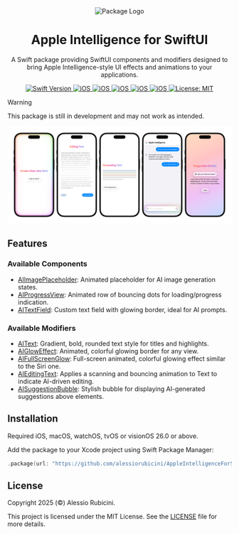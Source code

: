 <div align="center">
  <img width="300" height="300" src="/Resources/Icon.png" alt="Package Logo">
  <h1><b>Apple Intelligence for SwiftUI</b></h1>
  <p>
    A Swift package providing SwiftUI components and modifiers designed to bring Apple Intelligence-style UI effects and animations to your applications.
    <br>
  </p>
</div>

<div align="center">
  <a href="https://swift.org">
    <img src="https://img.shields.io/badge/Swift-6.0-orange.svg" alt="Swift Version">
  </a>
  <a href="https://www.apple.com/ios/">
    <img src="https://img.shields.io/badge/iOS-26%2B-blue.svg" alt="iOS">
  </a>
  <a href="https://www.apple.com/macOS/">
    <img src="https://img.shields.io/badge/macOS-26%2B-blue.svg" alt="iOS">
  </a>
  <a href="https://www.apple.com/watchOS/">
    <img src="https://img.shields.io/badge/watchOS-26%2B-blue.svg" alt="iOS">
  </a>
  <a href="https://www.apple.com/tvOS/">
    <img src="https://img.shields.io/badge/tvOS-26%2B-blue.svg" alt="iOS">
  </a>
  <a href="https://www.apple.com/visionOS/">
    <img src="https://img.shields.io/badge/visionOS-26%2B-blue.svg" alt="iOS">
  </a>
  <a href="LICENSE">
    <img src="https://img.shields.io/badge/License-MIT-green.svg" alt="License: MIT">
  </a>
</div>

> [!WARNING]  
> This package is still in development and may not work as intended.


![Package Preview](/Resources/Preview.png)

## Features

### Available Components
- [AIImagePlaceholder](Sources/AppleIntelligenceForSwiftUI/Components/AIImagePlaceholder): Animated placeholder for AI image generation states.
- [AIProgressView](Sources/AppleIntelligenceForSwiftUI/Components/AIProgressView): Animated row of bouncing dots for loading/progress indication.
- [AITextField](Sources/AppleIntelligenceForSwiftUI/Components/AITextField): Custom text field with glowing border, ideal for AI prompts.

### Available Modifiers
- [AIText](Sources/AppleIntelligenceForSwiftUI/Modifiers/AIText): Gradient, bold, rounded text style for titles and highlights.
- [AIGlowEffect](Sources/AppleIntelligenceForSwiftUI/Modifiers/AIGlowEffect): Animated, colorful glowing border for any view.
- [AIFullScreenGlow](Sources/AppleIntelligenceForSwiftUI/Modifiers/AIFullScreenGlow): Full-screen animated, colorful glowing effect similar to the Siri one.
- [AIEditingText](Sources/AppleIntelligenceForSwiftUI/Modifiers/AIEditingText): Applies a scanning and bouncing animation to Text to indicate AI-driven editing.
- [AISuggestionBubble](Sources/AppleIntelligenceForSwiftUI/Components/AISuggestionBubble): Stylish bubble for displaying AI-generated suggestions above elements.

## Installation
Required iOS, macOS, watchOS, tvOS or visionOS 26.0 or above.

Add the package to your Xcode project using Swift Package Manager:
```swift
.package(url: "https://github.com/alessiorubicini/AppleIntelligenceForSwiftUI.git", from: "0.1")
```


## License
Copyright 2025 (©) Alessio Rubicini.

This project is licensed under the MIT License. See the [LICENSE](LICENSE) file for more details.


